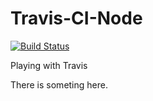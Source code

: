 # Travis-CI-Node

[![Build Status](https://travis-ci.org/MIchaelMainer/Travis-CI-Node.svg?branch=master)](https://travis-ci.org/MIchaelMainer/Travis-CI-Node)


Playing with Travis

There is someting here.